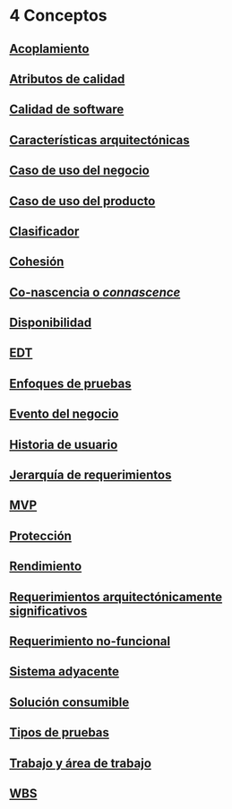 # 4 Conceptos

## [Acoplamiento](./4_Acoplamiento.md)

## [Atributos de calidad](./4_Atributos_de_calidad.md)

## [Calidad de software](./4_Calidad_de_software.md)

## [Características arquitectónicas](./4_Caracteristicas_arquitectonicas.md)

## [Caso de uso del negocio](./4_Caso_de_uso_del_negocio.md)

## [Caso de uso del producto](./4_Caso_de_uso_del_producto.md)

## [Clasificador](./4_Clasificador.md)

## [Cohesión](./4_Cohesion.md)

## [Co-nascencia o *connascence*](./4_Connascence.md)

## [Disponibilidad](./4_Disponibilidad.md)

## [EDT](./4_EDT.md)

## [Enfoques de pruebas](./4_Enfoques_de_pruebas.md)

## [Evento del negocio](./4_Evento_del_negocio.md)

## [Historia de usuario](./4_Historia_de_usuario.md)

## [Jerarquía de requerimientos](./4_Jerarquia_de_requerimientos.md)

## [MVP](./4_MVP.md)

## [Protección](./4_Proteccion.md)

## [Rendimiento](./4_Rendimiento.md)

## [Requerimientos arquitectónicamente significativos](./4_Requerimiento_arquitectonicamente_significativo.md)

## [Requerimiento no-funcional](./4_Requerimiento_no_funcional.md)

## [Sistema adyacente](./4_Sistema_adyacente.md)

## [Solución consumible](./4_Solucion_consumible.md)

## [Tipos de pruebas](./4_Tipos_de_pruebas.md)

## [Trabajo y área de trabajo](./4_Trabajo_y_area_de_trabajo.md)

## [WBS](./4_WBS.md)
